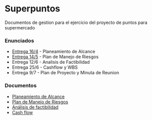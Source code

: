 # Superpuntos
Documentos de gestion para el ejercicio del proyecto de puntos para supermercado

### Enunciados

* [Entrega 16/4](enunciados/entrega-16-4.md) - Planeamiento de Alcance
* [Entrega 14/5](enunciados/entrega-14-5.md) - Plan de Manejo de Riesgos
* Entrega 12/6 - Analisis de Factibilidad
* Entrega 25/6 - Cashflow y WBS
* Entrega 9/7 - Plan de Proyecto y Minuta de Reunion

### Documentos

* [Planeamiento de Alcance](documentos/planeamiento-de-alcance.md)
* [Plan de Manejo de Riesgos](documentos/plan-de-manejo-de-riesgos.md)
* [Análisis de factibilidad](documentos/analisis_de_factibilidad.md)
* [Cash flow](https://drive.google.com/open?id=1owryJnDp9LPWaILJtQlBj-odMx3ZFu53Q0AF34EOahc)